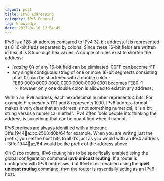 ```yaml
---
layout: post
title: IPv6 Addressing
category: IPv6 General
tag: knowledge
date: 2017-04-16 17:54:45
---
```

IPv6 is a 128-bit address compared to IPv4 32-bit address. It is represented as 8 16-bit fields separated by colons. Since these 16-bit fields are written in hex, it is 8 four-digit hex values. A couple of rules exist to shorten the address:
- *leading* 0’s of any 16-bit field can be eliminated :00FF can become :FF
- any single contiguous string of one or more 16-bit segments consisting of all 0’s can be shortened with a double colon - FE80:0000:0000:0000:0000:0000:0000:0001 becomes FE80::1
	- however only one double colon is allowed to exist in any address.

Within an IPv6 address, each hexadecimal number represents 4 bits. For example F represents 1111 and 8 represents 1000. IPv6 address format makes it very clear that an address is not something numerical, it is a bit string versus a numerical number. IPv4 often fools people into thinking the address is something that can be quantified when it cannot.

IPv6 prefixes are always identified with a bitcount. 3ffe:1944:100:a::bc:2500:d0b/64 for example. When you are writing just the prefix, you set the host bits to all 0’s just as you would with an IPv4 address - 3ffe:1944:100:a::/64 would be the prefix of the address above.

On Cisco routers, IPv6 routing has to be specifically enabled using the global configuration command **ipv6 unicast routing**. If a router is configured with IPv6 addresses, but IPv6 is not enabled using the **ipv6 unicast routing** command, then the router is essentially acting as an IPv6 host.

